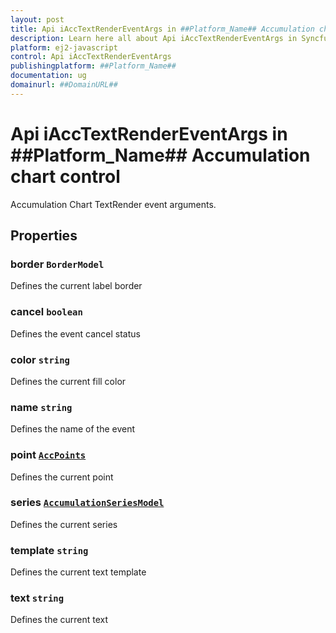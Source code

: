 ```yaml
---
layout: post
title: Api iAccTextRenderEventArgs in ##Platform_Name## Accumulation chart control | Syncfusion
description: Learn here all about Api iAccTextRenderEventArgs in Syncfusion ##Platform_Name## Accumulation chart control of Syncfusion Essential JS 2 and more.
platform: ej2-javascript
control: Api iAccTextRenderEventArgs 
publishingplatform: ##Platform_Name##
documentation: ug
domainurl: ##DomainURL##
---
```


# Api iAccTextRenderEventArgs in ##Platform_Name## Accumulation chart control

Accumulation Chart TextRender event arguments.

## Properties

### border `BorderModel`

Defines the current label border

### cancel `boolean`

Defines the event cancel status

### color `string`

Defines the current fill color

### name `string`

Defines the name of the event

### point [`AccPoints`](./api-accPoints.html)

Defines the current point

### series [`AccumulationSeriesModel`](./api-accumulationSeriesModel.html)

Defines the current series

### template `string`

Defines the current text template

### text `string`

Defines the current text
